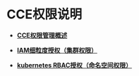 # CCE权限说明<a name="cce_01_0165"></a>

-   **[CCE权限管理概述](CCE权限管理概述.md)**  

-   **[IAM细粒度授权（集群权限）](IAM细粒度授权（集群权限）.md)**  

-   **[kubernetes RBAC授权（命名空间权限）](kubernetes-RBAC授权（命名空间权限）.md)**  


